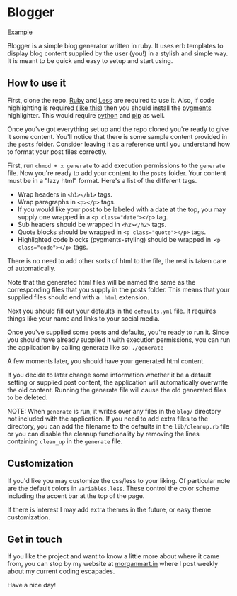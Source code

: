 # Blogger
[Example](http://morganmart.in/blog/)

Blogger is a simple blog generator written in ruby. It uses erb templates to display blog content supplied by the user (you!) in a stylish and simple way. It is meant to be quick and easy to setup and start using.

## How to use it

First, clone the repo. [Ruby](https://www.ruby-lang.org/en/) and [Less](http://lesscss.org/) are required to use it. Also, if code highlighting is required ([like this](https://camo.githubusercontent.com/a946613f77ac8eb7987446b5f4ef325844817480/68747470733a2f2f646c2e64726f70626f7875736572636f6e74656e742e636f6d2f732f6f707062373572356c35726762376d2f73637265656e73686f742e706e67)) then you should install the [pygments](http://pygments.org/) highlighter. This would require [python](https://www.python.org/) and [pip](https://pypi.python.org/pypi/pip) as well.

Once you've got everything set up and the repo cloned you're ready to give it some content. You'll notice that there is some sample content provided in the `posts` folder. Consider leaving it as a reference until you understand how to format your post files correctly.

First, run `chmod + x generate` to add execution permissions to the `generate` file. Now you're ready to add your content to the `posts` folder. Your content must be in a "lazy html" format. Here's a list of the different tags.

* Wrap headers in `<h1></h1>` tags.
* Wrap paragraphs in `<p></p>` tags.
* If you would like your post to be labeled with a date at the top, you may supply one wrapped in a `<p class="date"></p>` tag.
* Sub headers should be wrapped in `<h2></h2>` tags.
* Quote blocks should be wrapped in `<p class="quote"></p>` tags.
* Highlighted code blocks (pygments-styling) should be wrapped in` <p class="code"></p>` tags.

There is no need to add other sorts of html to the file, the rest is taken care of automatically.

Note that the generated html files will be named the same as the corresponding files that you supply in the posts folder. This means that your supplied files should end with a `.html` extension.

Next you should fill out your defaults in the `defaults.yml` file. It requires things like your name and links to your social media.

Once you've supplied some posts and defaults, you're ready to run it. Since you should have already supplied it with execution permissions, you can run the application by calling generate like so: `./generate`

A few moments later, you should have your generated html content.

If you decide to later change some information whether it be a default setting or supplied post content, the application will automatically overwrite the old content. Running the generate file will cause the old generated files to be deleted.

NOTE: When `generate` is run, it writes over any files in the `blog/` directory not included with the application. If you need to add extra files to the directory, you can add the filename to the defaults in the `lib/cleanup.rb` file or you can disable the cleanup functionality by removing the lines containing `clean_up` in the `generate` file.

## Customization

If you'd like you may customize the css/less to your liking. Of particular note are the default colors in `variables.less`. These control the color scheme including the accent bar at the top of the page.

If there is interest I may add extra themes in the future, or easy theme customization.

## Get in touch

If you like the project and want to know a little more about where it came from, you can stop by my website at [morganmart.in](www.morganmart.in) where I post weekly about my current coding escapades.

Have a nice day!

